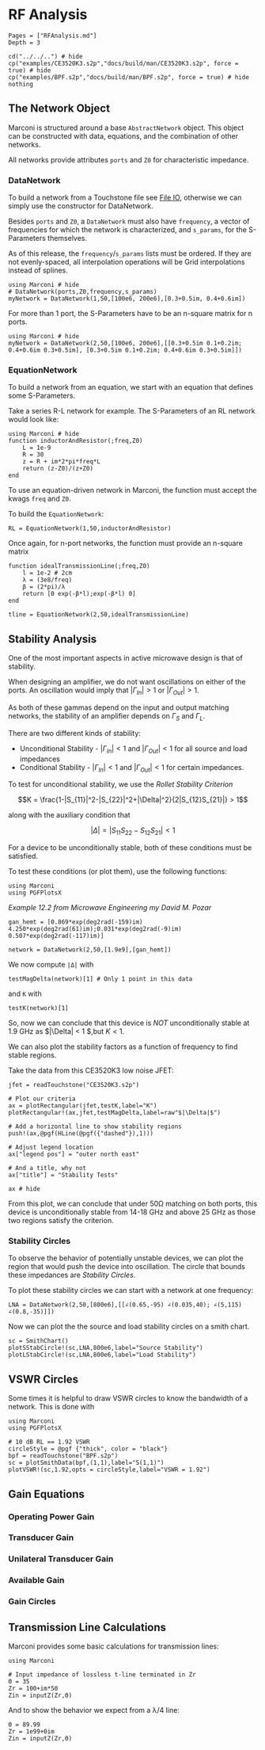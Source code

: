 # RF Analysis
```@contents
Pages = ["RFAnalysis.md"]
Depth = 3
```

```@eval
cd("../../..") # hide
cp("examples/CE3520K3.s2p","docs/build/man/CE3520K3.s2p", force = true) # hide
cp("examples/BPF.s2p","docs/build/man/BPF.s2p", force = true) # hide
nothing
```

## The Network Object
Marconi is structured around a base `AbstractNetwork` object. This object can be
constructed with data, equations, and the combination of other networks.

All networks provide attributes `ports` and `Z0` for characteristic impedance.

### DataNetwork
To build a network from a Touchstone file see [File IO](@ref), otherwise we can simply use the constructor for DataNetwork.

Besides `ports` and `Z0`, a `DataNetwork` must also have `frequency`, a vector of frequencies for which the network is characterized,
and `s_params`, for the S-Parameters themselves.

As of this release, the `frequency`/`s_params` lists must be ordered. If they are not
evenly-spaced, all interpolation operations will be Grid interpolations instead of splines.

```@example
using Marconi # hide
# DataNetwork(ports,Z0,frequency,s_params)
myNetwork = DataNetwork(1,50,[100e6, 200e6],[0.3+0.5im, 0.4+0.6im])
```

For more than 1 port, the S-Parameters have to be an n-square matrix for n ports.

```@example
using Marconi # hide
myNetwork = DataNetwork(2,50,[100e6, 200e6],[[0.3+0.5im 0.1+0.2im; 0.4+0.6im 0.3+0.5im], [0.3+0.5im 0.1+0.2im; 0.4+0.6im 0.3+0.5im]])
```

### EquationNetwork
To build a network from an equation, we start with an equation that defines some S-Parameters.

Take a series R-L network for example. The S-Parameters of an RL network would look like:

```@example 2
using Marconi # hide
function inductorAndResistor(;freq,Z0)
    L = 1e-9
    R = 30
    z = R + im*2*pi*freq*L
    return (z-Z0)/(z+Z0)
end
```

To use an equation-driven network in Marconi, the function must accept the kwags `freq` and `Z0`.

To build the `EquationNetwork`:

```@example 2
RL = EquationNetwork(1,50,inductorAndResistor)
```

Once again, for n-port networks, the function must provide an n-square matrix

```@example 2
function idealTransmissionLine(;freq,Z0)
    l = 1e-2 # 2cm
    λ = (3e8/freq)
    β = (2*pi)/λ
    return [0 exp(-β*l);exp(-β*l) 0]
end

tline = EquationNetwork(2,50,idealTransmissionLine)
```

## Stability Analysis

One of the most important aspects in active microwave design is that of stability.

When designing an amplifier, we do not want oscillations on either of the ports. An oscillation would imply that $|\Gamma_{In}| > 1$ or $|\Gamma_{Out}| > 1$.

As both of these gammas depend on the input and output matching networks, the stability of an amplifier depends on $\Gamma_{S}$ and $\Gamma_{L}$.

There are two different kinds of stability:
* Unconditional Stability - $|\Gamma_{In}| < 1$ and $|\Gamma_{Out}| < 1$ for all source and load impedances
* Conditional Stability - $|\Gamma_{In}| < 1$ and $|\Gamma_{Out}| < 1$ for certain impedances.

To test for unconditional stability, we use the *Rollet Stability Criterion*

```math
K = \frac{1-|S_{11}|^2-|S_{22}|^2+|\Delta|^2}{2|S_{12}S_{21}|} > 1
```


along with the auxiliary condition that

```math
|\Delta| = |S_{11}S_{22}-S_{12}S_{21}| < 1
```

For a device to be unconditionally stable, both of these conditions must be satisfied.

To test these conditions (or plot them), use the following functions:

```@setup example_stab
using Marconi
using PGFPlotsX
```

*Example 12.2 from Microwave Engineering my David M. Pozar*
```@example example_stab
gan_hemt = [0.869*exp(deg2rad(-159)im) 4.250*exp(deg2rad(61)im);0.031*exp(deg2rad(-9)im) 0.507*exp(deg2rad(-117)im)]

network = DataNetwork(2,50,[1.9e9],[gan_hemt])
```
We now compute `|Δ|` with
```@example example_stab
testMagDelta(network)[1] # Only 1 point in this data
```

and `K` with
```@example example_stab
testK(network)[1]
```
So, now we can conclude that this device is *NOT* unconditionally stable at 1.9 GHz as $|\Delta| < 1 $,but $K<1$.

We can also plot the stability factors as a function of frequency to find stable regions.

Take the data from this CE3520K3 low noise JFET:

```@example example_stab
jfet = readTouchstone("CE3520K3.s2p")

# Plot our criteria
ax = plotRectangular(jfet,testK,label="K")
plotRectangular!(ax,jfet,testMagDelta,label=raw"$|\Delta|$")

# Add a horizontal line to show stability regions
push!(ax,@pgf(HLine(@pgf({"dashed"}),1)))

# Adjust legend location
ax["legend pos"] = "outer north east"

# And a title, why not
ax["title"] = "Stability Tests"

ax # hide
```

From this plot, we can conclude that under 50Ω matching on both ports,
this device is unconditionally stable from 14-18 GHz and above 25 GHz as those two regions satisfy the criterion.

### Stability Circles

To observe the behavior of potentially unstable devices, we can plot the region that would push the device into oscillation. The circle that bounds these impedances are *Stability Circles*.

To plot these stability circles we can start with a network at one frequency:

```@example example_stab
LNA = DataNetwork(2,50,[800e6],[[∠(0.65,-95) ∠(0.035,40); ∠(5,115) ∠(0.8,-35)]])
```

Now we can plot the the source and load stability circles on a smith chart.

```@example example_stab
sc = SmithChart()
plotSStabCircle!(sc,LNA,800e6,label="Source Stability")
plotLStabCircle!(sc,LNA,800e6,label="Load Stability")
```


## VSWR Circles

Some times it is helpful to draw VSWR circles to know the bandwidth of a network. This is done with

```@setup vswr
using Marconi
using PGFPlotsX
```

```@example vswr
# 10 dB RL == 1.92 VSWR
circleStyle = @pgf {"thick", color = "black"}
bpf = readTouchstone("BPF.s2p")
sc = plotSmithData(bpf,(1,1),label="S(1,1)")
plotVSWR!(sc,1.92,opts = circleStyle,label="VSWR = 1.92")
```

## Gain Equations
### Operating Power Gain
### Transducer Gain
### Unilateral Transducer Gain
### Available Gain
### Gain Circles

## Transmission Line Calculations
Marconi provides some basic calculations for transmission lines:

```@setup tline
using Marconi
```

```@example tline
# Input impedance of lossless t-line terminated in Zr
Θ = 35
Zr = 100+im*50
Zin = inputZ(Zr,Θ)
```

And to show the behavior we expect from a λ/4 line:
```@example tline
Θ = 89.99
Zr = 1e99+0im
Zin = inputZ(Zr,Θ)
```
